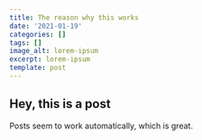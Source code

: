 ```yaml
---
title: The reason why this works
date: '2021-01-19'
categories: []
tags: []
image_alt: lorem-ipsum
excerpt: lorem-ipsum
template: post
---
```

## Hey, this is a post

Posts seem to work automatically, which is great.
